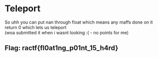 # Teleport

So uhh you can put nan through float which means any maffs done on it return 0 which lets us teleport  
\(woa submitted it when i wasnt looking :\( - no points for me\)

## Flag: ractf{fl0at1ng\_p01nt\_15\_h4rd}

